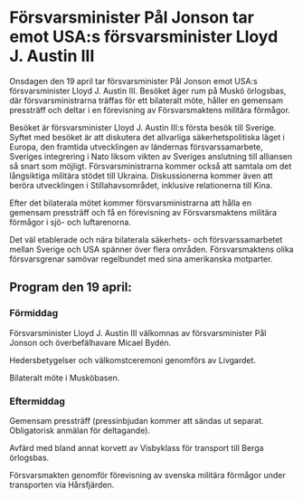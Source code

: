 # Försvarsminister Pål Jonson tar emot USA:s försvarsminister Lloyd J. Austin III

Onsdagen den 19 april tar försvarsminister Pål Jonson emot USA:s försvarsminister Lloyd J. Austin III. Besöket äger rum på Muskö örlogsbas, där försvarsministrarna träffas för ett bilateralt möte, håller en gemensam pressträff och deltar i en förevisning av Försvarsmaktens militära förmågor.

Besöket är försvarsminister Lloyd J. Austin III:s första besök till Sverige. Syftet med besöket är att diskutera det allvarliga säkerhetspolitiska läget i Europa, den framtida utvecklingen av ländernas försvarssamarbete, Sveriges integrering i Nato liksom vikten av Sveriges anslutning till alliansen så snart som möjligt. Försvarsministrarna kommer också att samtala om det långsiktiga militära stödet till Ukraina. Diskussionerna kommer även att beröra utvecklingen i Stillahavsområdet, inklusive relationerna till Kina.

Efter det bilaterala mötet kommer försvarsministrarna att hålla en gemensam pressträff och få en förevisning av Försvarsmaktens militära förmågor i sjö- och luftarenorna.

Det väl etablerade och nära bilaterala säkerhets- och försvarssamarbetet mellan Sverige och USA spänner över flera områden. Försvarsmaktens olika försvarsgrenar samövar regelbundet med sina amerikanska motparter.

## Program den 19 april:

### Förmiddag

Försvarsminister Lloyd J. Austin III välkomnas av försvarsminister Pål Jonson och överbefälhavare Micael Bydén.

Hedersbetygelser och välkomstceremoni genomförs av Livgardet.

Bilateralt möte i Musköbasen.

### Eftermiddag

Gemensam pressträff (pressinbjudan kommer att sändas ut separat. Obligatorisk anmälan för deltagande).

Avfärd med bland annat korvett av Visbyklass för transport till Berga örlogsbas.

Försvarsmakten genomför förevisning av svenska militära förmågor under transporten via Hårsfjärden.
